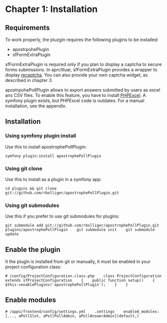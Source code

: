 # Chapter 1: Installation #

## Requirements

To work properly, the pluzgin requires the following plugins to be installed:
* apostrpohePlugin
* sfFormExtraPlugin

sfFormExtraPlugin is required only if you plan to display a captcha to secure forms submissions. In aprcitluar, sfFormExtraPlugin provides a wrapper to display [recaptcha](http://www.google.com/recaptcha "reCaptcha"). You can also provide your own captcha widget, as described in chapter 3.

apostrpohePollPlugin allows to export answers submitted by users as excel ans CSV files. To enable this feature, you have to install [PHPExcel](http://phpexcel.codeplex.com/). A symfony plugin exists, but PHPExcel code is outdates. For a manual installation, see the appendix.

## Installation

### Using symfony plugin:install

Use this to install apostrophePollPlugin:

 `symfony plugin:install apostrophePollPlugin`

### Using git clone

Use this to install as a plugin in a symfony app:

`cd plugins && git clone git://github.com/rbolliger/apostrophePollPlugin.git`

### Using git submodules

Use this if you prefer to use git submodules for plugins:

``git submodule add git://github.com/rbolliger/apostrophePollPlugin.git plugins/apostrophePollPlugin   
 git submodule init   
 git submodule update``


## Enable the plugin

It the plugin is installed from git or manually, it must be enabled in your project configuration class:

``# /config/ProjectConfiguration.class.php   
class ProjectConfiguration extends sfProjectConfiguration   
{   
  public function setup()   
  {    
    $this->enablePlugins('apostrophePollPlugin');   
  }   
}``

## Enable modules

`# /apps/frontend/config/settings.yml   
.settings   
  enabled_modules: [..., aPollSlot, aPollPollAdmin, aPollAnswerAdmin](default,)`
  

